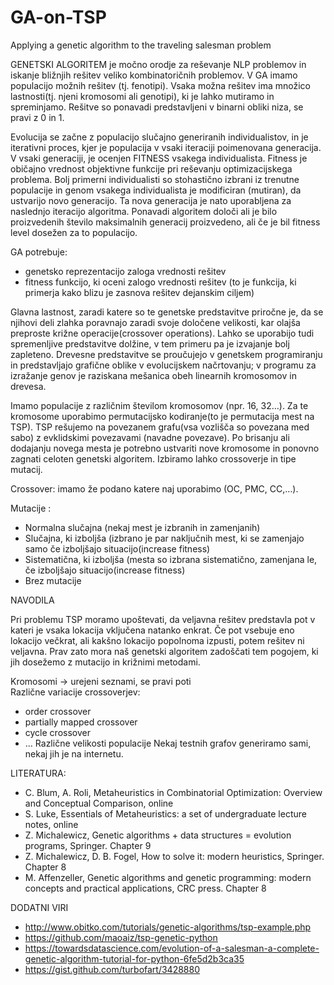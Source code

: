 # GA-on-TSP
Applying a genetic algorithm to the traveling salesman problem


GENETSKI ALGORITEM je močno orodje za reševanje NLP problemov in iskanje bližnjih rešitev veliko kombinatoričnih problemov. V GA imamo populacijo možnih rešitev (tj. fenotipi). Vsaka možna rešitev ima množico lastnosti(tj. njeni kromosomi ali genotipi), ki je lahko mutiramo in spreminjamo. Rešitve so ponavadi predstavljeni v binarni obliki niza, se pravi z 0 in 1.  

Evolucija se začne z populacijo slučajno generiranih individualistov, in je iterativni proces, kjer je populacija v vsaki iteraciji poimenovana generacija. V vsaki generaciji, je ocenjen FITNESS vsakega individualista. Fitness je običajno vrednost objektivne funkcije pri reševanju optimizacijskega problema. Bolj primerni individualisti so stohastično izbrani iz trenutne populacije in genom vsakega individualista je modificiran (mutiran), da ustvarijo novo generacijo. Ta nova generacija je nato uporabljena za naslednjo iteracijo algoritma. Ponavadi algoritem določi ali je bilo proizvedenih število maksimalnih generacij proizvedeno, ali če je bil fitness level dosežen za to populacijo. 

GA potrebuje:
* genetsko reprezentacijo zaloga vrednosti rešitev
* fitness funkcijo, ki oceni zalogo vrednosti rešitev (to je funkcija, ki primerja kako blizu je zasnova rešitev dejanskim ciljem)


Glavna lastnost, zaradi katere so te genetske predstavitve priročne je, da se njihovi deli zlahka poravnajo zaradi svoje določene velikosti, kar olajša preproste križne operacije(crossover operations). Lahko se uporabijo tudi spremenljive predstavitve dolžine, v tem primeru pa je izvajanje bolj zapleteno. Drevesne predstavitve se proučujejo v genetskem programiranju in predstavljajo grafične oblike v evolucijskem načrtovanju; v programu za izražanje genov je raziskana mešanica obeh linearnih kromosomov in drevesa.


Imamo populacije z različnim številom kromosomov (npr. 16, 32…). Za te kromosome uporabimo
permutacijsko kodiranje(to je permutacija mest na TSP). TSP rešujemo na povezanem grafu(vsa
vozlišča so povezana med sabo) z evklidskimi povezavami (navadne povezave).
Po brisanju ali dodajanju novega mesta je potrebno ustvariti nove kromosome in ponovno zagnati
celoten genetski algoritem.
Izbiramo lahko crossoverje in tipe mutacij.

Crossover: imamo že podano katere naj uporabimo (OC, PMC, CC,…).

Mutacije :
* Normalna slučajna (nekaj mest je izbranih in zamenjanih)
* Slučajna, ki izboljša (izbrano je par naključnih mest, ki se zamenjajo samo če izboljšajo
situacijo(increase fitness)
* Sistematična, ki izboljša (mesta so izbrana sistematično, zamenjana le, če izboljšajo situacijo(increase fitness)
* Brez mutacije


NAVODILA

Pri problemu TSP moramo upoštevati, da veljavna rešitev predstavla pot v kateri je vsaka lokacija vključena natanko enkrat. Če pot vsebuje eno lokacijo večkrat, ali kakšno lokacijo popolnoma izpusti, potem rešitev ni veljavna. Prav zato mora naš genetski algoritem zadoščati tem pogojem, ki jih dosežemo z mutacijo in križnimi metodami. 

Kromosomi -> urejeni seznami, se pravi poti \
Različne variacije crossoverjev: 
* order crossover 
* partially mapped crossover 
* cycle crossover  
* … 
Različne velikosti populacije 
Nekaj testnih grafov generiramo sami, nekaj jih je na internetu. 

LITERATURA:

* C. Blum, A. Roli, Metaheuristics in Combinatorial Optimization: Overview and Conceptual
Comparison, online
* S. Luke, Essentials of Metaheuristics: a set of undergraduate lecture notes, online
* Z. Michalewicz, Genetic algorithms + data structures = evolution programs, Springer. Chapter 9
* Z. Michalewicz, D. B. Fogel, How to solve it: modern heuristics, Springer. Chapter 8
* M. Affenzeller, Genetic algorithms and genetic programming: modern concepts and practical
applications, CRC press. Chapter 8

DODATNI VIRI
* http://www.obitko.com/tutorials/genetic-algorithms/tsp-example.php
* https://github.com/maoaiz/tsp-genetic-python
* https://towardsdatascience.com/evolution-of-a-salesman-a-complete-genetic-algorithm-tutorial-for-python-6fe5d2b3ca35
* https://gist.github.com/turbofart/3428880
